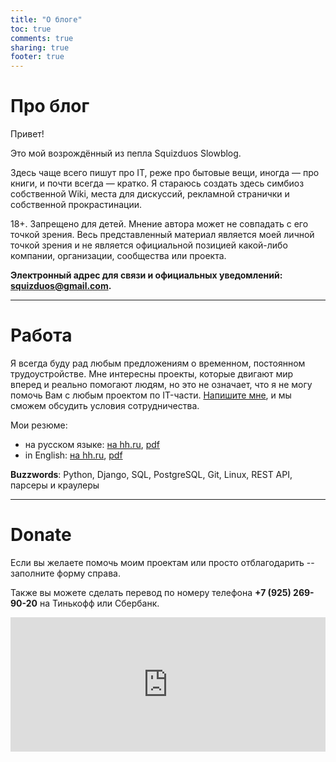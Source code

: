 ```yaml
---
title: "О блоге"
toc: true
comments: true
sharing: true
footer: true
---
```


# Про блог

Привет!

Это мой возрождённый из пепла Squizduos Slowblog. 

Здесь чаще всего пишут про IT, реже про бытовые вещи, иногда — про книги, и почти всегда — кратко. Я стараюсь создать здесь симбиоз собственной Wiki, места для дискуссий, рекламной странички и собственной прокрастинации. 

18+. Запрещено для детей. Мнение автора может не совпадать с его точкой зрения. Весь представленный материал является моей личной точкой зрения и не является официальной позицией какой-либо компании, организации, сообщества или проекта.

**Электронный адрес для связи и официальных уведомлений: [squizduos@gmail.com](mailto:squizduos@gmail.com).**

---

# Работа

Я всегда буду рад любым предложениям о временном, постоянном трудоустройстве. Мне интересны проекты, которые двигают мир вперед и реально помогают людям, но это не означает, что я не могу помочь Вам с любым проектом по IT-части. [Напишите мне](mailto:squizduos@gmail.com), и мы сможем обсудить условия сотрудничества.

Мои резюме:

 * на русском языке: [на hh.ru](https://hh.ru/resume/1324276fff01c796bb0039ed1f6d35326d3230),  [pdf](/about/CV_RU.pdf)
 * in English: [на hh.ru](http://hh.ru/resume/3187e868ff03195ad80039ed1f66464c704169), [pdf](/about/CV_US.pdf)

**Buzzwords**: Python, Django, SQL, PostgreSQL, Git, Linux, REST API, парсеры и краулеры

---

# Donate

<div class="row">
    <div class="col-md-6">
        <p>Если вы желаете помочь моим проектам или просто отблагодарить -- заполните форму справа.</p>
        <p>Также вы можете сделать перевод по номеру телефона <b>+7 (925) 269-90-20</b> на Тинькофф или Сбербанк.</p>
    </div>
    <div class="col-md-6">
        <iframe src="https://money.yandex.ru/quickpay/shop-widget?writer=buyer&targets=&targets-hint=&default-sum=100&button-text=11&payment-type-choice=on&mail=on&hint=&successURL=http%3A%2F%2Fwww.squizduos.ru&quickpay=shop&account=410018969117272" width="100%" height="215" frameborder="0" allowtransparency="true" scrolling="no"></iframe>
    </div>
</div>

